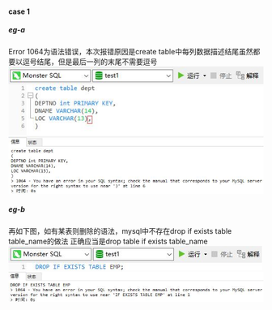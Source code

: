 #### case 1
##### eg-a
Error 1064为语法错误，本次报错原因是create table中每列数据描述结尾虽然都要以逗号结尾，但是最后一列的末尾不需要逗号
![](./Images/case1a.jpg)
![](./Images/case1b.jpg)

##### eg-b
再如下图，如有某表则删除的语法，mysql中不存在drop if exists table table_name的做法
正确应当是drop table if exists table_name
![](./Images/case1c.jpg)
![](./Images/case1d.jpg)
